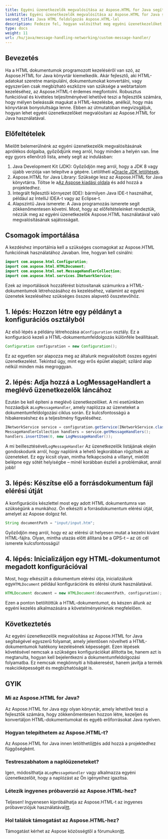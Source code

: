 ```yaml
---
title: Egyéni üzenetkezelők megvalósítása az Aspose.HTML for Java segítségével
linktitle: Egyéni üzenetkezelők megvalósítása az Aspose.HTML for Java segítségével
second_title: Java HTML feldolgozás Aspose.HTML-lel
description: Fedezze fel, hogyan valósíthat meg egyéni üzenetkezelőket az Aspose.HTML for Java-ban a dokumentumfeldolgozás javítása és a naplók hatékony kezelése érdekében.
type: docs
weight: 11
url: /hu/java/message-handling-networking/custom-message-handler/
---
```

## Bevezetés
Ha a HTML dokumentumok programozott kezeléséről van szó, az Aspose.HTML for Java könyvtár kiemelkedik. Akár fejlesztő, aki HTML-adatokat szeretne manipulálni, dokumentumokat konvertálni, vagy egyszerűen csak megbízható eszközre van szüksége a webtartalom kezeléséhez, az Aspose.HTML-t érdemes megfontolni. Robusztus funkcióival és kivételes teljesítményével lehetővé teszi a fejlesztők számára, hogy mélyen beleássák magukat a HTML-kezelésbe, anélkül, hogy más könyvtárak bonyolultsága lenne. Ebben az útmutatóban megvizsgáljuk, hogyan lehet egyéni üzenetkezelőket megvalósítani az Aspose.HTML for Java használatával.
## Előfeltételek
Mielőtt belemerülnénk az egyéni üzenetkezelők megvalósításának aprólékos dolgaiba, győződjünk meg arról, hogy minden a helyén van. Íme egy gyors ellenőrző lista, amely segít az indulásban:
1.  Java Development Kit (JDK): Győződjön meg arról, hogy a JDK 8 vagy újabb verziója van telepítve a gépére. Letöltheti a[Oracle JDK letöltések](https://www.oracle.com/java/technologies/javase-jdk11-downloads.html).
2.  Aspose.HTML for Java Library: Szüksége lesz az Aspose.HTML for Java könyvtárra. Töltse le a[Az Aspose kiadási oldala](https://releases.aspose.com/html/java/) és add hozzá a projektedhez.
3. Integrált fejlesztői környezet (IDE): bármilyen Java IDE-t használhat, például az IntelliJ IDEA-t vagy az Eclipse-t. 
4. Alapszintű Java ismerete: A Java programozás ismerete segít zökkenőmentesen követni.
Most, hogy az előfeltételeinket rendeztük, nézzük meg az egyéni üzenetkezelők Aspose.HTML használatával való megvalósításának sajátosságait.
## Csomagok importálása
A kezdéshez importálnia kell a szükséges csomagokat az Aspose.HTML funkcióinak használatához Javaban. Íme, hogyan kell csinálni:
```java
import com.aspose.html.Configuration;
import com.aspose.html.HTMLDocument;
import com.aspose.html.net.MessageHandlerCollection;
import com.aspose.html.services.INetworkService;
```
Ezek az importálások hozzáférést biztosítanak számunkra a HTML-dokumentumok létrehozásához és kezeléséhez, valamint az egyéni üzenetek kezeléséhez szükséges összes alapvető összetevőhöz.
## 1. lépés: Hozzon létre egy példányt a konfigurációs osztályból
 Az első lépés a példány létrehozása a`Configuration` osztály. Ez a konfiguráció kezeli a HTML-dokumentumfeldolgozás különféle beállításait. 
```java
Configuration configuration = new Configuration();
```
Ez az egyetlen sor alapozza meg az általunk megvalósított összes egyéni üzenetkezelést. Tekintsd úgy, mint egy erős épület alapjait; szilárd alap nélkül minden más megroggyan.
## 2. lépés: Adja hozzá a LogMessageHandlert a meglévő üzenetkezelők láncához
 Ezután be kell építeni a meglévő üzenetkezelőket. A mi esetünkben hozzáadjuk a`LogMessageHandler`, amely naplózza az üzeneteket a dokumentumfeldolgozási ciklus során. Ez kulcsfontosságú a hibakereséshez és a teljesítmény figyeléséhez.
```java
INetworkService service = configuration.getService(INetworkService.class);
MessageHandlerCollection handlers = service.getMessageHandlers();
handlers.insertItem(0, new LogMessageHandler());
```
 A mi beillesztésével`LogMessageHandler` Az üzenetkezelők listájának elején gondoskodunk arról, hogy naplóink a lehető legkorábban rögzítsék az üzeneteket. Ez egy kicsit olyan, mintha felkapcsolná a villanyt, mielőtt belépne egy sötét helyiségbe – minél korábban észleli a problémákat, annál jobb!
## 3. lépés: Készítse elő a forrásdokumentum fájl elérési útját
A konfigurációs készlettel most egy adott HTML dokumentumra van szükségünk a munkához. Ön elkészíti a forrásdokumentum elérési útját, amelyet az Aspose dolgoz fel.
```java
String documentPath = "input/input.htm";
```
Győződjön meg arról, hogy ez az elérési út helyesen mutat a kezelni kívánt HTML-fájlra. Olyan, mintha utazás előtt állítaná be a GPS-t – az úti cél ismerete kulcsfontosságú!
## 4. lépés: Inicializáljon egy HTML-dokumentumot megadott konfigurációval
 Most, hogy elkészült a dokumentum elérési útja, inicializálunk egy`HTMLDocument` például konfigurációnk és elérési útunk használatával. 
```java
HTMLDocument document = new HTMLDocument(documentPath, configuration);
```
Ezen a ponton betöltöttük a HTML-dokumentumot, és készen állunk az egyéni kezelés alkalmazására a követelményeinknek megfelelően.

## Következtetés
Az egyéni üzenetkezelők megvalósítása az Aspose.HTML for Java segítségével egyszerű folyamat, amely jelentősen növelheti a HTML-dokumentumok hatékony kezelésének képességét. Ezen lépések követésével nemcsak a szükséges konfigurációkat állította be, hanem azt is megtanulta, hogyan kell bejelentkezni a dokumentumfeldolgozási folyamatba. Ez nemcsak megkönnyíti a hibakeresést, hanem javítja a termék reakcióképességét és megbízhatóságát is.
## GYIK
### Mi az Aspose.HTML for Java?
Az Aspose.HTML for Java egy olyan könyvtár, amely lehetővé teszi a fejlesztők számára, hogy zökkenőmentesen hozzon létre, kezeljen és konvertáljon HTML-dokumentumokat és egyéb erőforrásokat Java nyelven.
### Hogyan telepíthetem az Aspose.HTML-t?
 Az Aspose.HTML for Java innen letölthető[itt](https://releases.aspose.com/html/java/)és add hozzá a projektedhez függőségként.
### Testreszabhatom a naplóüzeneteket?
 Igen, módosíthatja a`LogMessageHandler` vagy alkalmazza egyéni üzenetkezelőit, hogy a naplózást az Ön igényeihez igazítsa.
### Létezik ingyenes próbaverzió az Aspose.HTML-hez?
 Teljesen! Ingyenesen kipróbálhatja az Aspose.HTML-t az ingyenes próbaverziójuk használatával[itt](https://releases.aspose.com/).
### Hol találok támogatást az Aspose.HTML-hez?
 Támogatást kérhet az Aspose közösségtől a fórumukon[itt](https://forum.aspose.com/c/html/29).